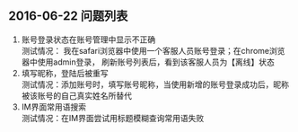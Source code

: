 ## 2016-06-22 问题列表
1. 账号登录状态在账号管理中显示不正确  
测试情况： 我在safari浏览器中使用一个客服人员账号登录；在chrome浏览器中使用admin登录，
刷新账号列表后，看到该客服人员为【离线】状态
2. 填写昵称，登陆后被重写  
测试情况：添加账号时，填写账号昵称，当使用新增的账号登录成功后，昵称被该账号的自己真实姓名所替代
3. IM界面常用语搜索  
 测试情况：在IM界面尝试用标题模糊查询常用语失败
